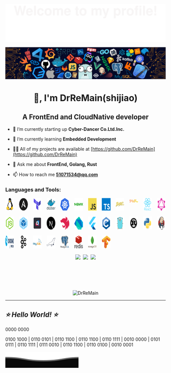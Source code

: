 ![](README/Bottom_up.svg)

![](README/header.png)

<h1 align="center">👋, I'm DrReMain(shijiao)</h1>
<h2 align="center">A FrontEnd and CloudNative developer</h2>

- 🔭 I’m currently starting up **Cyber-Dancer Co.Ltd.Inc.**

- 🌱 I’m currently learning **Embedded Development**

- 👨‍💻 All of my projects are available at [https://github.com/DrReMain](https://github.com/DrReMain)

- 💬 Ask me about **FrontEnd, Golang, Rust**

- 📫 How to reach me **51071534@qq.com**

<h3 align="left">Languages and Tools:</h3>
<div style="display: grid; grid-template-columns: repeat(12, minmax(0, 1fr)); gap: 1rem;">
<a href="https://www.linux.org/" target="_blank" rel="noreferrer">
    <img src="./README/linux-original.svg" alt="linux" width="40" height="40"/>
</a>

<a href="https://www.ansible.com/" target="_blank" rel="noreferrer">
    <img src="./README/ansible-original.svg" alt="ansible" width="40" height="40"/>
</a>

<a href="https://www.terraform.io/" target="_blank" rel="noreferrer">
    <img src="./README/terraform-original.svg" alt="terraform" width="40" height="40"/>
</a>

<a href="https://www.docker.com/" target="_blank" rel="noreferrer">
    <img src="./README/docker-original-wordmark.svg" alt="docker" width="40" height="40"/>
</a>

<a href="https://kubernetes.io" target="_blank" rel="noreferrer">
    <img src="./README/kubernetes-icon.svg" alt="kubernetes" width="40" height="40"/>
</a>

<a href="https://www.nginx.com/" target="_blank" rel="noreferrer">
    <img src="./README/nginx-original.svg" alt="nginx" width="40" height="40"/>
</a>

<a href="https://developer.mozilla.org/en-US/docs/Web/JavaScript" target="_blank" rel="noreferrer">
    <img src="./README/javascript-original.svg" alt="javascript" width="40" height="40"/>
</a>

<a href="https://www.typescriptlang.org/" target="_blank" rel="noreferrer">
    <img src="./README/typescript-original.svg" alt="typescript" width="40" height="40"/>
</a>

<a href="https://babel.dev/" target="_blank" rel="noreferrer">
    <img src="./README/babel-original.svg" alt="babel" width="40" height="40"/>
</a>

<a href="https://swc.rs/" target="_blank" rel="noreferrer">
    <img src="./README/swc.png" alt="swc" width="40"/>
</a>

<a href="https://reactjs.org/" target="_blank" rel="noreferrer">
    <img src="./README/react-original-wordmark.svg" alt="react" width="40" height="40"/>
</a>

<a href="https://graphql.org/" target="_blank" rel="noreferrer">
    <img src="./README/graphql-plain.svg" alt="graphql" width="40" height="40"/>
</a>

<a href="https://nodejs.org/en/" target="_blank" rel="noreferrer">
    <img src="./README/nodejs-original.svg" alt="nodejs" width="40" height="40"/>
</a>

<a href="https://webpack.js.org/" target="_blank" rel="noreferrer">
    <img src="./README/webpack-original.svg" alt="webpack" width="40" height="40"/>
</a>

<a href="https://turbo.build/pack" target="_blank" rel="noreferrer">
    <img src="./README/turbopack-hero-logo-dark.svg" alt="turbopack" width="40" height="40"/>
</a>

<a href="https://nextjs.org/" target="_blank" rel="noreferrer">
    <img src="./README/nextjs-original.svg" alt="nextjs" width="40" height="40"/>
</a>

<a href="https://nestjs.com/" target="_blank" rel="noreferrer">
    <img src="./README/nestjs-plain.svg" alt="nestjs" width="40" height="40"/>
</a>

<a href="https://dart.dev" target="_blank" rel="noreferrer">
    <img src="./README/dartlang-icon.svg" alt="dart" width="40" height="40"/>
</a>

<a href="https://flutter.dev" target="_blank" rel="noreferrer">
    <img src="./README/flutterio-icon.svg" alt="flutter" width="40" height="40"/>
</a>

<a href="https://en.cppreference.com/w/c/language" target="_blank" rel="noreferrer">
    <img src="./README/c-original.svg" alt="C" width="40" height="40"/>
</a>

<a href="https://golang.org" target="_blank" rel="noreferrer">
    <img src="./README/go-original.svg" alt="go" width="40" height="40"/>
</a>

<a href="https://www.rust-lang.org/" target="_blank" rel="noreferrer">
    <img src="./README/rust-plain.svg" alt="rust" width="40" height="40"/>
</a>
    
<a href="https://www.python.org/" target="_blank" rel="noreferrer">
    <img src="./README/python-original.svg" alt="python" width="40" height="40"/>
</a>

<a href="https://www.jenkins.io" target="_blank" rel="noreferrer">
    <img src="./README/jenkins-icon.svg" alt="jenkins" width="40" height="40"/>
</a>

<a href="https://www.drone.io/" target="_blank" rel="noreferrer">
    <img src="./README/drone.svg" alt="drone" width="40" height="40"/>
</a>

<a href="https://kafka.apache.org/" target="_blank" rel="noreferrer">
    <img src="./README/apache_kafka-icon.svg" alt="kafka" width="40" height="40"/>
</a>

<a href="https://www.mysql.com/" target="_blank" rel="noreferrer">
    <img src="./README/mysql-original-wordmark.svg" alt="mysql" width="40" height="40"/>
</a>

<a href="https://mariadb.org/" target="_blank" rel="noreferrer">
    <img src="./README/mariadb-icon.svg" alt="mariadb" width="40" height="40"/>
</a>

<a href="https://www.postgresql.org" target="_blank" rel="noreferrer">
    <img src="./README/postgresql-original-wordmark.svg" alt="postgresql" width="40" height="40"/>
</a>

<a href="https://redis.io" target="_blank" rel="noreferrer">
    <img src="./README/redis-original-wordmark.svg" alt="redis" width="40" height="40"/>
</a>

<a href="https://www.mongodb.com/" target="_blank" rel="noreferrer">
    <img src="./README/mongodb-original-wordmark.svg" alt="mongodb" width="40" height="40"/>
</a>

<a href="https://www.tensorflow.org" target="_blank" rel="noreferrer">
    <img src="./README/tensorflow-icon.svg" alt="tensorflow" width="40" height="40"/>
</a>
</div>

<div style="margin: 16px 0; width: 100%; display: flex; gap: 8px; justify-content: center;">
<img style="flex: 0 1 0;" height="96px" src="https://github-readme-stats.vercel.app/api?username=DrReMain&show_icons=true&theme=radical&include_all_commits=true" />
<img style="flex: 0 1 0;" height="96px" src="https://github-readme-stats.vercel.app/api/top-langs/?username=DrReMain&theme=radical&layout=compact" />
<img style="flex: 0 1 0;" height="96px" src="https://github-readme-streak-stats.herokuapp.com/?user=DrReMain&theme=cobalt" />
</div>

<p align="center"> 
    <img src="https://github-profile-trophy.vercel.app/?username=DrReMain" alt="DrReMain" />
</p>

---
*⭐ Hello World! ⭐*
---
0000 0000

0100 1000 | 0110 0101 | 0110 1100 | 0110 1100 | 0110 1111 | 0010 0000 | 0101 0111 | 0110 1111 | 0111 0010 | 0110 1100 | 0110 0100 | 0010 0001

![](README/Bottom_down.svg)
